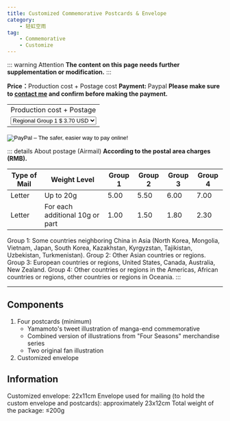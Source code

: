 ```yaml
---
title: Customized Commemorative Postcards & Envelope
category: 
    - 轻虹空雨
tag:
    - Commemorative
    - Customize
---
```

::: warning Attention
**The content on this page needs further supplementation or modification.**
:::

<b>Price：</b>Production cost + Postage cost
<b>Payment: </b>Paypal
<b>Please make sure to [contact me](mailto:mufeng086@gmail.com) and confirm before making the payment.</b>
<form action="https://www.paypal.com/cgi-bin/webscr" method="post" target="_top">
<input type="hidden" name="cmd" value="_s-xclick">
<input type="hidden" name="hosted_button_id" value="2BUAD7NHVTLH4">
<table>
<tr><td><input type="hidden" name="on0" value="Production cost + Postage">Production cost + Postage</td></tr><tr><td><select name="os0">
	<option value="Regional Group 1">Regional Group 1 $ 3.70 USD</option>
	<option value="Regional Group 2">Regional Group 2 $ 4.90 USD</option>
	<option value="Regional Group 3">Regional Group 3 $ 5.80 USD</option>
	<option value="Regional Group 4">Regional Group 4 $ 7.10 USD</option>
</select> </td></tr>
</table>
<input type="hidden" name="currency_code" value="USD">
<input type="image" src="https://www.paypalobjects.com/en_US/i/btn/btn_buynowCC_LG.gif" border="0" name="submit" alt="PayPal – The safer, easier way to pay online!">
<img alt="" border="0" src="https://www.paypalobjects.com/zh_XC/i/scr/pixel.gif" width="1" height="1">
</form>


::: details About postage (Airmail)
**According to the postal area charges (RMB).**

| **Type of Mail** | **Weight Level**               | **Group 1** | **Group 2** | **Group 3** | **Group 4** |
| --------------- | ------------------------------ | ----------- | ----------- | ----------- | ----------- |
| Letter          | Up to 20g                      | 5.00        | 5.50        | 6.00        | 7.00        |
| Letter          | For each additional 10g or part | 1.00        | 1.50        | 1.80        | 2.30        |

Group 1: Some countries neighboring China in Asia (North Korea, Mongolia, Vietnam, Japan, South Korea, Kazakhstan, Kyrgyzstan, Tajikistan, Uzbekistan, Turkmenistan).
Group 2: Other Asian countries or regions.
Group 3: European countries or regions, United States, Canada, Australia, New Zealand.
Group 4: Other countries or regions in the Americas, African countries or regions, other countries or regions in Oceania.
:::

---
## Components
1. Four postcards (minimum)
   - Yamamoto's tweet illustration of manga-end commemorative
   - Combined version of illustrations from "Four Seasons" merchandise series
   - Two original fan illustration
2. Customized envelope

## Information
Customized envelope: 22x11cm
Envelope used for mailing (to hold the custom envelope and postcards): approximately 23x12cm
Total weight of the package: ≤200g
